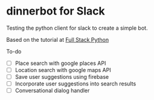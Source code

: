 # dinnerbot for Slack

Testing the python client for slack to create a simple bot.

Based on the tutorial at [Full Stack Python](https://www.fullstackpython.com/blog/build-first-slack-bot-python.html)

To-do
- [ ] Place search with google places API
- [ ] Location search with google maps API
- [ ] Save user suggestions using firebase
- [ ] Incorporate user suggestions into search results
- [ ] Conversational dialog handler